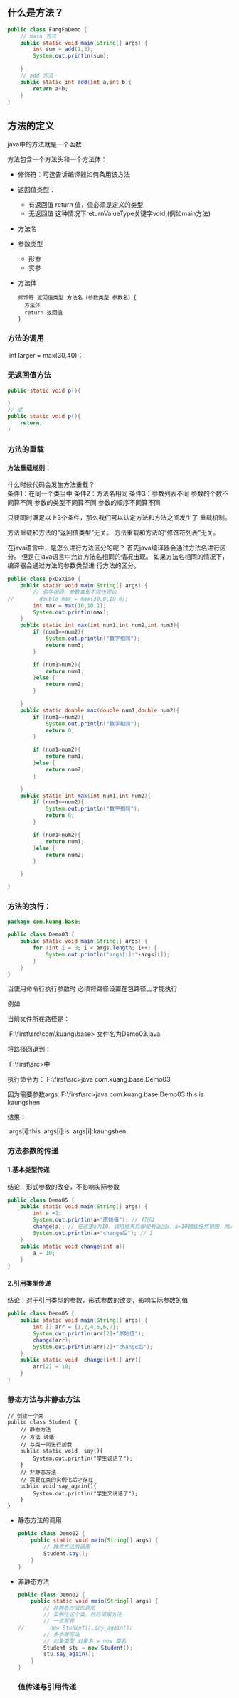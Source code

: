 ## 什么是方法？

```java
public class FangFaDemo {
    // main 方法
    public static void main(String[] args) {
        int sum = add(1,3);
        System.out.println(sum);

    }
	// add 方法
    public static int add(int a,int b){
        return a+b;
    }
}
```



## 方法的定义

java中的方法就是一个函数

方法包含一个方法头和一个方法体：

- 修饰符：可选告诉编译器如何条用该方法

- 返回值类型：

  - 有返回值  return 值，值必须是定义的类型
  - 无返回值 这种情况下returnValueType关键字void,(例如main方法)

- 方法名 

- 参数类型 

  - 形参
  - 实参

- 方法体 

  ```/
  修饰符 返回值类型 方法名（参数类型 参数名）{
  	方法体
  	return 返回值
  }
  ```

  

### 方法的调用

​	int larger = max(30,40)；

### 无返回值方法

```java
public static void p(){

}
// 或
public static void p(){
	return;
}
```



### 方法的重载

#### 方法重载规则：

什么时候代码会发生方法重载？	 
条件1：在同一个类当中
条件2：方法名相同
条件3：参数列表不同
参数的个数不同算不同
参数的类型不同算不同
参数的顺序不同算不同

只要同时满足以上3个条件，那么我们可以认定方法和方法之间发生了
重载机制。

方法重载和方法的“返回值类型”无关。
方法重载和方法的“修饰符列表”无关。

在java语言中，是怎么进行方法区分的呢？
首先java编译器会通过方法名进行区分。
但是在java语言中允许方法名相同的情况出现。
如果方法名相同的情况下，编译器会通过方法的参数类型进
行方法的区分。		

```java
public class pkDaXiao {
    public static void main(String[] args) {
        // 名字相同，参数类型不同也可以
//        double max = max(30.0,10.0);
        int max = max(10,10,1);
        System.out.println(max);
    }
    public static int max(int num1,int num2,int num3){
        if (num1==num2){
            System.out.println("数字相同");
            return num3;
        }

        if (num1>num2){
            return num1;
        }else {
            return num2;
        }

    }
    public static double max(double num1,double num2){
        if (num1==num2){
            System.out.println("数字相同");
            return 0;
        }

        if (num1>num2){
            return num1;
        }else {
            return num2;
        }

    }
    public static int max(int num1,int num2){
        if (num1==num2){
            System.out.println("数字相同");
            return 0;
        }

        if (num1>num2){
            return num1;
        }else {
            return num2;
        }

    }

}

```



### 方法的执行：

```java
package com.kuang.base;

public class Demo03 {
    public static void main(String[] args) {
        for (int i = 0; i < args.length; i++) {
            System.out.println("args[i]:"+args[i]);
        }
    }
}
```



当使用命令行执行参数时 必须将路径设置在包路径上才能执行

例如

当前文件所在路径是：

​	F:\first\src\com\kuang\base> 文件名为Demo03.java

将路径回退到：

​	F:\first\src>中

执行命令为：
	F:\first\src>java com.kuang.base.Demo03

因为需要参数args:
	F:\first\src>java com.kuang.base.Demo03 this is kaungshen

结果：

​	args[i]:this
​	args[i]:is
​	args[i]:kaungshen

### 方法参数的传递

#### 1.基本类型传递

结论：形式参数的改变，不影响实际参数

```java
public class Demo05 {
    public static void main(String[] args) {
        int a =1;
        System.out.println(a+"原始值"); // 打印1
        change(a); // 在这里a为10，调用结束后即使有返回a，a=10销毁任然销毁，所以a任然是1
        System.out.println(a+"change后"); // 1
    }
    public static void change(int a){
        a = 10;
    }
}
```

#### 2.引用类型传递

结论：对于引用类型的参数，形式参数的改变，影响实际参数的值

```java
public class Demo05 {
    public static void main(String[] args) {
        int [] arr = {1,2,4,5,6,7};
        System.out.println(arr[2]+"原始值");
        change(arr);
        System.out.println(arr[2]+"change后");
    }
    public static void  change(int[] arr){
        arr[2] = 10;
    }
}
```

### 静态方法与非静态方法

```vava
// 创建一个类
public class Student {
    // 静态方法
    // 方法 说话
    // 与类一同进行加载
    public static void  say(){
        System.out.println("学生说话了");
    }
    // 非静态方法
    // 需要在类的实例化后才存在
    public void say_again(){
        System.out.println("学生又说话了");
    }
}
```



- 静态方法的调用

  ```java
  public class Demo02 {
      public static void main(String[] args) {
          // 静态方法的调用
          Student.say();    
      }
  }
  ```

  

- 非静态方法

  ```java
  public class Demo02 {
      public static void main(String[] args) {       
          // 非静态方法的调用
          // 实例化这个类，然后调用方法
          // 一步写完
  //        new Student().say_again();
          // 多步骤写法
          // 对象类型 对象名 = new 类名
          Student stu = new Student();
          stu.say_again();
      }
  }
  ```

  ### 值传递与引用传递

  



